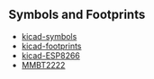 ## Symbols and Footprints

- [kicad-symbols](https://github.com/KiCad/kicad-symbols)
- [kicad-footprints](https://github.com/KiCad/kicad-footprints)
- [kicad-ESP8266](https://github.com/jdunmire/kicad-ESP8266)
- [MMBT2222](https://www.snapeda.com/parts/MMBT2222/Fairchild%20Semiconductor/view-part/)

